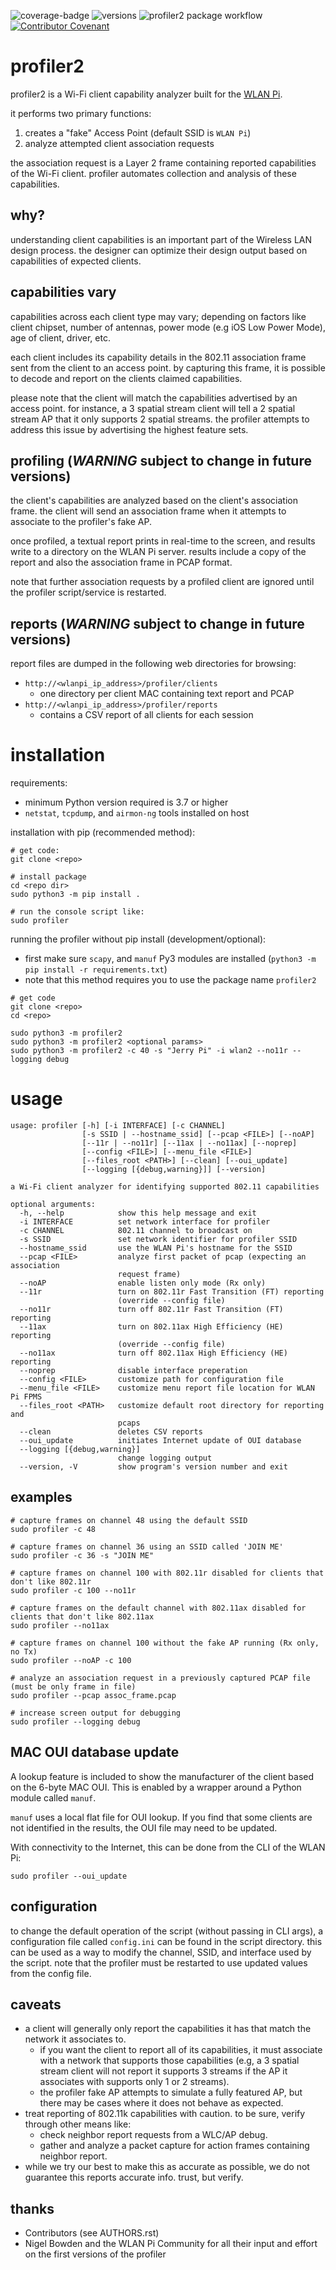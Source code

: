 ![coverage-badge](https://github.com/joshschmelzle/profiler2/blob/main/coverage.svg) ![versions](https://github.com/joshschmelzle/profiler2/blob/main/docs/images/profiler2-pybadge-w-logo.svg) ![profiler2 package workflow](https://github.com/joshschmelzle/profiler2/workflows/profiler2%20package%20workflow/badge.svg?branch=main) [![Contributor Covenant](https://img.shields.io/badge/Contributor%20Covenant-v2.0%20adopted-ff69b4.svg)](CODE_OF_CONDUCT.md)

# profiler2

profiler2 is a Wi-Fi client capability analyzer built for the [WLAN Pi](https://github.com/WLAN-Pi/).

it performs two primary functions:

1. creates a "fake" Access Point (default SSID is `WLAN Pi`)
2. analyze attempted client association requests 

the association request is a Layer 2 frame containing reported capabilities of the Wi-Fi client. profiler automates collection and analysis of these capabilities.

## why?

understanding client capabilities is an important part of the Wireless LAN design process. the designer can optimize their design output based on capabilities of expected clients. 

## capabilities vary

capabilities across each client type may vary; depending on factors like client chipset, number of antennas, power mode (e.g iOS Low Power Mode), age of client, driver, etc.

each client includes its capability details in the 802.11 association frame sent from the client to an access point. by capturing this frame, it is possible to decode and report on the clients claimed capabilities.

please note that the client will match the capabilities advertised by an access point. for instance, a 3 spatial stream client will tell a 2 spatial stream AP that it only supports 2 spatial streams. the profiler attempts to address this issue by advertising the highest feature sets.  

## profiling (*WARNING* subject to change in future versions)

the client's capabilities are analyzed based on the client's association frame. the client will send an association frame when it attempts to associate to the profiler's fake AP. 

once profiled, a textual report prints in real-time to the screen, and results write to a directory on the WLAN Pi server. results include a copy of the report and also the association frame in PCAP format. 

note that further association requests by a profiled client are ignored until the profiler script/service is restarted.

## reports (*WARNING* subject to change in future versions)

report files are dumped in the following web directories for browsing:

- `http://<wlanpi_ip_address>/profiler/clients`
    - one directory per client MAC containing text report and PCAP
- `http://<wlanpi_ip_address>/profiler/reports`
    - contains a CSV report of all clients for each session

# installation

requirements:

- minimum Python version required is 3.7 or higher
- `netstat`, `tcpdump`, and `airmon-ng` tools installed on host

installation with pip (recommended method): 

```
# get code:
git clone <repo>

# install package
cd <repo dir>
sudo python3 -m pip install .

# run the console script like:
sudo profiler
```

running the profiler without pip install (development/optional):

- first make sure `scapy`, and `manuf` Py3 modules are installed (`python3 -m pip install -r requirements.txt`)
- note that this method requires you to use the package name `profiler2`

```
# get code
git clone <repo>
cd <repo>

sudo python3 -m profiler2 
sudo python3 -m profiler2 <optional params>
sudo python3 -m profiler2 -c 40 -s "Jerry Pi" -i wlan2 --no11r --logging debug
```

# usage

```
usage: profiler [-h] [-i INTERFACE] [-c CHANNEL]
                [-s SSID | --hostname_ssid] [--pcap <FILE>] [--noAP]
                [--11r | --no11r] [--11ax | --no11ax] [--noprep]
                [--config <FILE>] [--menu_file <FILE>]
                [--files_root <PATH>] [--clean] [--oui_update]
                [--logging [{debug,warning}]] [--version]

a Wi-Fi client analyzer for identifying supported 802.11 capabilities

optional arguments:
  -h, --help            show this help message and exit
  -i INTERFACE          set network interface for profiler
  -c CHANNEL            802.11 channel to broadcast on
  -s SSID               set network identifier for profiler SSID
  --hostname_ssid       use the WLAN Pi's hostname for the SSID
  --pcap <FILE>         analyze first packet of pcap (expecting an association
                        request frame)
  --noAP                enable listen only mode (Rx only)
  --11r                 turn on 802.11r Fast Transition (FT) reporting
                        (override --config file)
  --no11r               turn off 802.11r Fast Transition (FT) reporting
  --11ax                turn on 802.11ax High Efficiency (HE) reporting
                        (override --config file)
  --no11ax              turn off 802.11ax High Efficiency (HE) reporting
  --noprep              disable interface preperation
  --config <FILE>       customize path for configuration file
  --menu_file <FILE>    customize menu report file location for WLAN Pi FPMS
  --files_root <PATH>   customize default root directory for reporting and
                        pcaps
  --clean               deletes CSV reports
  --oui_update          initiates Internet update of OUI database
  --logging [{debug,warning}]
                        change logging output
  --version, -V         show program's version number and exit
```

## examples

```
# capture frames on channel 48 using the default SSID
sudo profiler -c 48
```

```
# capture frames on channel 36 using an SSID called 'JOIN ME'
sudo profiler -c 36 -s "JOIN ME"
```

```
# capture frames on channel 100 with 802.11r disabled for clients that don't like 802.11r
sudo profiler -c 100 --no11r
```

```
# capture frames on the default channel with 802.11ax disabled for clients that don't like 802.11ax
sudo profiler --no11ax
```

```
# capture frames on channel 100 without the fake AP running (Rx only, no Tx)
sudo profiler --noAP -c 100
```

```
# analyze an association request in a previously captured PCAP file (must be only frame in file)
sudo profiler --pcap assoc_frame.pcap
```

```
# increase screen output for debugging
sudo profiler --logging debug
```

## MAC OUI database update

A lookup feature is included to show the manufacturer of the client based on the 6-byte MAC OUI. This is enabled by a wrapper around a Python module called `manuf`. 

`manuf` uses a local flat file for OUI lookup. If you find that some clients are not identified in the results, the OUI file may need to be updated.

With connectivity to the Internet, this can be done from the CLI of the WLAN Pi:

```
sudo profiler --oui_update
```

## configuration

to change the default operation of the script (without passing in CLI args), a configuration file called `config.ini` can be found in the script directory. this can be used as a way to modify the channel, SSID, and interface used by the script. note that the profiler must be restarted to use updated values from the config file. 

## caveats

- a client will generally only report the capabilities it has that match the network it associates to.
    - if you want the client to report all of its capabilities, it must associate with a network that supports those capabilities (e.g, a 3 spatial stream client will not report it supports 3 streams if the AP it associates with supports only 1 or 2 streams).
    - the profiler fake AP attempts to simulate a fully featured AP, but there may be cases where it does not behave as expected.
- treat reporting of 802.11k capabilities with caution. to be sure, verify through other means like:
    - check neighbor report requests from a WLC/AP debug.
    - gather and analyze a packet capture for action frames containing neighbor report.
- while we try our best to make this as accurate as possible, we do not guarantee this reports accurate info. trust, but verify.

## thanks

- Contributors (see AUTHORS.rst)
- Nigel Bowden and the WLAN Pi Community for all their input and effort on the first versions of the profiler
